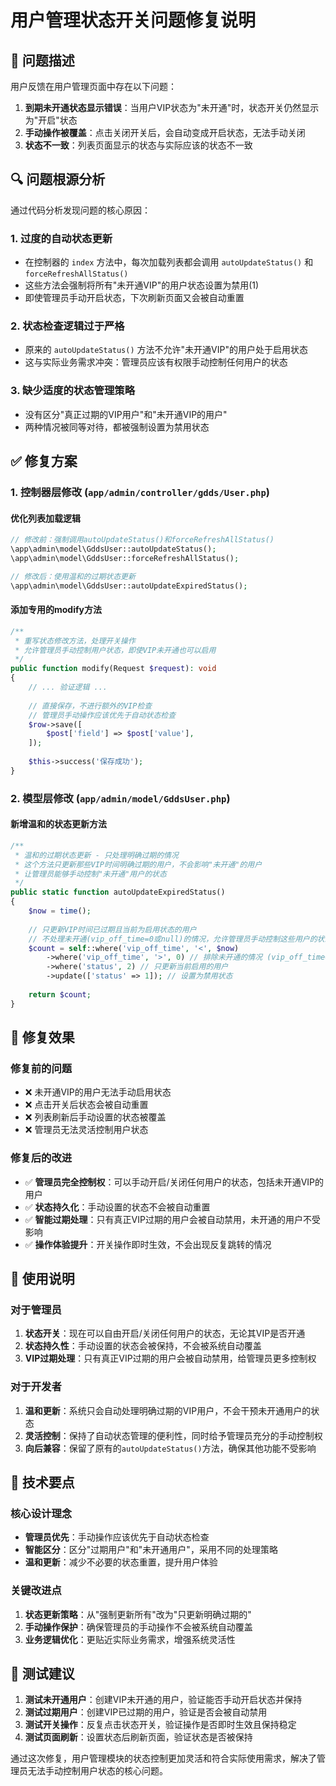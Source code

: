 # 用户管理状态开关问题修复说明

## 🐛 问题描述

用户反馈在用户管理页面中存在以下问题：

1. **到期未开通状态显示错误**：当用户VIP状态为"未开通"时，状态开关仍然显示为"开启"状态
2. **手动操作被覆盖**：点击关闭开关后，会自动变成开启状态，无法手动关闭
3. **状态不一致**：列表页面显示的状态与实际应该的状态不一致

## 🔍 问题根源分析

通过代码分析发现问题的核心原因：

### 1. 过度的自动状态更新
- 在控制器的 `index` 方法中，每次加载列表都会调用 `autoUpdateStatus()` 和 `forceRefreshAllStatus()`
- 这些方法会强制将所有"未开通VIP"的用户状态设置为禁用(1)
- 即使管理员手动开启状态，下次刷新页面又会被自动重置

### 2. 状态检查逻辑过于严格
- 原来的 `autoUpdateStatus()` 方法不允许"未开通VIP"的用户处于启用状态
- 这与实际业务需求冲突：管理员应该有权限手动控制任何用户的状态

### 3. 缺少适度的状态管理策略
- 没有区分"真正过期的VIP用户"和"未开通VIP的用户"
- 两种情况被同等对待，都被强制设置为禁用状态

## ✅ 修复方案

### 1. 控制器层修改 (`app/admin/controller/gdds/User.php`)

#### 优化列表加载逻辑
```php
// 修改前：强制调用autoUpdateStatus()和forceRefreshAllStatus()
\app\admin\model\GddsUser::autoUpdateStatus();
\app\admin\model\GddsUser::forceRefreshAllStatus();

// 修改后：使用温和的过期状态更新
\app\admin\model\GddsUser::autoUpdateExpiredStatus();
```

#### 添加专用的modify方法
```php
/**
 * 重写状态修改方法，处理开关操作
 * 允许管理员手动控制用户状态，即使VIP未开通也可以启用
 */
public function modify(Request $request): void
{
    // ... 验证逻辑 ...
    
    // 直接保存，不进行额外的VIP检查
    // 管理员手动操作应该优先于自动状态检查
    $row->save([
        $post['field'] => $post['value'],
    ]);
    
    $this->success('保存成功');
}
```

### 2. 模型层修改 (`app/admin/model/GddsUser.php`)

#### 新增温和的状态更新方法
```php
/**
 * 温和的过期状态更新 - 只处理明确过期的情况
 * 这个方法只更新那些VIP时间明确过期的用户，不会影响"未开通"的用户
 * 让管理员能够手动控制"未开通"用户的状态
 */
public static function autoUpdateExpiredStatus()
{
    $now = time();
    
    // 只更新VIP时间已过期且当前为启用状态的用户
    // 不处理未开通(vip_off_time=0或null)的情况，允许管理员手动控制这些用户的状态
    $count = self::where('vip_off_time', '<', $now)
        ->where('vip_off_time', '>', 0) // 排除未开通的情况 (vip_off_time=0)
        ->where('status', 2) // 只更新当前启用的用户
        ->update(['status' => 1]); // 设置为禁用状态
    
    return $count;
}
```

## 🎯 修复效果

### 修复前的问题
- ❌ 未开通VIP的用户无法手动启用状态
- ❌ 点击开关后状态会被自动重置
- ❌ 列表刷新后手动设置的状态被覆盖
- ❌ 管理员无法灵活控制用户状态

### 修复后的改进
- ✅ **管理员完全控制权**：可以手动开启/关闭任何用户的状态，包括未开通VIP的用户
- ✅ **状态持久化**：手动设置的状态不会被自动重置
- ✅ **智能过期处理**：只有真正VIP过期的用户会被自动禁用，未开通的用户不受影响
- ✅ **操作体验提升**：开关操作即时生效，不会出现反复跳转的情况

## 🚀 使用说明

### 对于管理员
1. **状态开关**：现在可以自由开启/关闭任何用户的状态，无论其VIP是否开通
2. **状态持久性**：手动设置的状态会被保持，不会被系统自动覆盖
3. **VIP过期处理**：只有真正VIP过期的用户会被自动禁用，给管理员更多控制权

### 对于开发者
1. **温和更新**：系统只会自动处理明确过期的VIP用户，不会干预未开通用户的状态
2. **灵活控制**：保持了自动状态管理的便利性，同时给予管理员充分的手动控制权
3. **向后兼容**：保留了原有的`autoUpdateStatus()`方法，确保其他功能不受影响

## 📝 技术要点

### 核心设计理念
- **管理员优先**：手动操作应该优先于自动状态检查
- **智能区分**：区分"过期用户"和"未开通用户"，采用不同的处理策略
- **温和更新**：减少不必要的状态重置，提升用户体验

### 关键改进点
1. **状态更新策略**：从"强制更新所有"改为"只更新明确过期的"
2. **手动操作保护**：确保管理员的手动操作不会被系统自动覆盖
3. **业务逻辑优化**：更贴近实际业务需求，增强系统灵活性

## 🔧 测试建议

1. **测试未开通用户**：创建VIP未开通的用户，验证能否手动开启状态并保持
2. **测试过期用户**：创建VIP已过期的用户，验证是否会被自动禁用
3. **测试开关操作**：反复点击状态开关，验证操作是否即时生效且保持稳定
4. **测试页面刷新**：设置状态后刷新页面，验证状态是否被保持

通过这次修复，用户管理模块的状态控制更加灵活和符合实际使用需求，解决了管理员无法手动控制用户状态的核心问题。